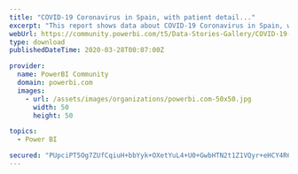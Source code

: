 ```yaml
---
title: "COVID-19 Coronavirus in Spain, with patient detail..."
excerpt: "This report shows data about COVID-19 Coronavirus in Spain, with patient details Gender and Age(-group). For more details, see my blog:"
webUrl: https://community.powerbi.com/t5/Data-Stories-Gallery/COVID-19-Coronavirus-in-Spain-with-patient-details-Gender-and/m-p/996350
type: download
publishedDateTime: 2020-03-28T00:07:00Z

provider:
  name: PowerBI Community
  domain: powerbi.com
  images:
    - url: /assets/images/organizations/powerbi.com-50x50.jpg
      width: 50
      height: 50

topics:
  - Power BI

secured: "PUpciPT5Og7ZUfCqiuH+bbYyk+OXetYuL4+U0+GwbHTN2t1Z1VQyr+eHCY4R6r5VIAc7Z+RRzV7N8K+qMPdDDv6gqaGb7deDjZE7nDW+hgbb8XoASd8MtnzxZr3b8CHnZJ4REhKvfAJygmpFl/XrPsqstTqNCXxbt7UlMuZo5yF4lXJcmEDwmURaU92M3vP+zx6pSnZhCv6YmV2VDYYrCp5Z8oapUa69kwv2vEyzWv9xSoIBcuKiLwqsbZ/5Pb0gO8qOcXbO17foz5//Wppgt6CLvaG0xVCROf4hAkbneL9x2M/6M4stqoO4Q3J/e0+ZBxKkRQ0ryzMNUbBXx+hrZRh5rjAB9EyBm5CEYlnVryEyaSzuOendSn1c87ketF4A;KsIrxbO6zF/qDubtNR3iCA=="
---
```


